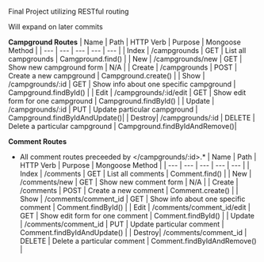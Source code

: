 Final Project utilizing RESTful routing

Will expand on later commits

**Campground Routes**
| Name   | Path	                 | HTTP Verb | Purpose	                                | Mongoose Method               |
| ---    | ---                   | ---       | ---                                      | ---                           |
| Index	 | /campgrounds	         | GET	     | List all campgrounds	                    | Camgpround.find()              |
| New	 | /campgrounds/new	     | GET	     | Show new campground form	                | N/A                           |
| Create | /campgrounds	         | POST	     | Create a new campground	                | Campground.create()           |
| Show	 | /campgrounds/:id	     | GET	     | Show info about one specific campground	| Campground.findById()         |
| Edit	 | /campgrounds/:id/edit | GET	     | Show edit form for one campground	    | Campground.findById()         |
| Update | /campgrounds/:id	     | PUT	     | Update particular campground	            | Campground.findByIdAndUpdate()|
| Destroy| /campgrounds/:id	     | DELETE	 | Delete a particular campground	        | Campground.findByIdAndRemove()|

**Comment Routes**
* All comment routes preceeded by </campgrounds/:id>.*
| Name   | Path	                     | HTTP Verb | Purpose	                              | Mongoose Method               |
| ---    | ---                       | ---       | ---                                    | ---                           |
| Index	 | /comments	             | GET	     | List all comments	                  | Comment.find()                |
| New	 | /comments/new	         | GET	     | Show new comment form	              | N/A                           |
| Create | /comments	             | POST	     | Create a new comment	                  | Comment.create()              |
| Show	 | /comments/comment_id	     | GET	     | Show info about one specific comment	  | Comment.findById()            |
| Edit	 | /comments/comment_id/edit | GET	     | Show edit form for one comment	      | Comment.findById()            |
| Update | /comments/comment_id	     | PUT	     | Update particular comment	          | Comment.findByIdAndUpdate()   |
| Destroy| /comments/comment_id	     | DELETE	 | Delete a particular comment	          | Comment.findByIdAndRemove()   |